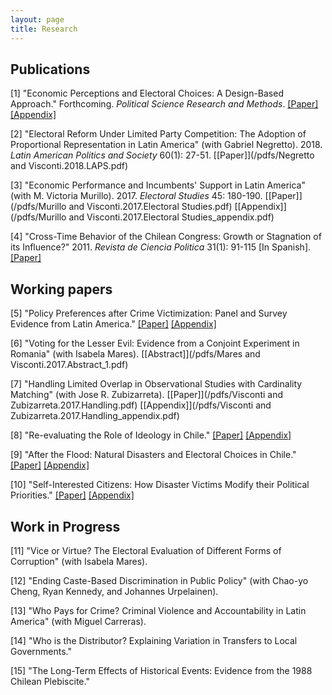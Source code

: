 ```yaml
---
layout: page
title: Research
---
```


## Publications

[1] "Economic Perceptions and Electoral Choices: A Design-Based Approach." Forthcoming. *Political Science Research and Methods*. [[Paper]](/pdfs/Visconti.2017.PSRM.pdf) [[Appendix]](/pdfs/Visconti.2017.PSRM_appendix.pdf)

[2] "Electoral Reform Under Limited Party Competition: The Adoption of Proportional Representation in Latin America" (with Gabriel Negretto). 2018. *Latin American Politics and Society* 60(1): 27-51. [[Paper]](/pdfs/Negretto and Visconti.2018.LAPS.pdf)

[3] "Economic Performance and Incumbents' Support in Latin America" (with M. Victoria Murillo). 2017. *Electoral Studies* 45: 180-190. [[Paper]](/pdfs/Murillo and Visconti.2017.Electoral Studies.pdf) [[Appendix]](/pdfs/Murillo and Visconti.2017.Electoral Studies_appendix.pdf) 

[4] "Cross-Time Behavior of the Chilean Congress: Growth or Stagnation of its Influence?" 2011. *Revista de Ciencia Politica* 31(1): 91-115 [In Spanish]. 
[[Paper]](/pdfs/Visconti.2011.RCP.pdf)

## Working papers

[5] "Policy Preferences after Crime Victimization: Panel and Survey Evidence from Latin America." [[Paper]](/pdfs/Visconti.2017.Crime.pdf) [[Appendix]](/pdfs/Visconti.2017.Crime_appendix.pdf)

[6] "Voting for the Lesser Evil: Evidence from a Conjoint Experiment in Romania" (with Isabela Mares). [[Abstract]](/pdfs/Mares and Visconti.2017.Abstract_1.pdf)

[7] "Handling Limited Overlap in Observational Studies with Cardinality Matching" (with Jose R. Zubizarreta). [[Paper]](/pdfs/Visconti and Zubizarreta.2017.Handling.pdf) [[Appendix]](/pdfs/Visconti and Zubizarreta.2017.Handling_appendix.pdf)

[8] "Re-evaluating the Role of Ideology in Chile." [[Paper]](/pdfs/Visconti.2018.Chile_ideology.pdf) [[Appendix]](/pdfs/Visconti.2018.Chile_ideology_appendix.pdf)

[9] "After the Flood: Natural Disasters and Electoral Choices in Chile."  [[Paper]](/pdfs/Visconti.2018.Floods.pdf) [[Appendix]](/pdfs/Visconti.2018.Floods_appendix.pdf)

[10] "Self-Interested Citizens: How Disaster Victims Modify their Political Priorities."
[[Paper]](/pdfs/Visconti.2018.Priorities.pdf) [[Appendix]](/pdfs/Visconti.2018.Priorities_appendix.pdf)

## Work in Progress

[11] "Vice or Virtue? The Electoral Evaluation of Different Forms of Corruption" (with Isabela Mares).

[12] "Ending Caste-Based Discrimination in Public Policy" (with Chao-yo Cheng, Ryan Kennedy, and Johannes
Urpelainen).

[13] "Who Pays for Crime? Criminal Violence and Accountability in Latin America" (with Miguel Carreras).

[14] "Who is the Distributor? Explaining Variation in Transfers to Local Governments."

[15] "The Long-Term Effects of Historical Events: Evidence from the 1988 Chilean Plebiscite."
